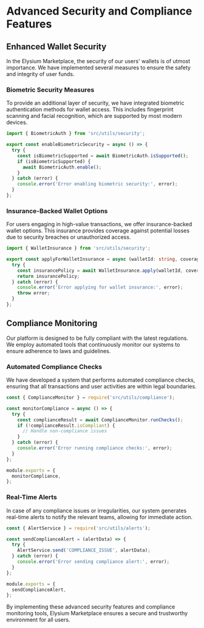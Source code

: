 # Advanced Security and Compliance Features

## Enhanced Wallet Security

In the Elysium Marketplace, the security of our users' wallets is of utmost importance. We have implemented several measures to ensure the safety and integrity of user funds.

### Biometric Security Measures

To provide an additional layer of security, we have integrated biometric authentication methods for wallet access. This includes fingerprint scanning and facial recognition, which are supported by most modern devices.

```typescript
import { BiometricAuth } from 'src/utils/security';

export const enableBiometricSecurity = async () => {
  try {
    const isBiometricSupported = await BiometricAuth.isSupported();
    if (isBiometricSupported) {
      await BiometricAuth.enable();
    }
  } catch (error) {
    console.error('Error enabling biometric security:', error);
  }
};
```

### Insurance-Backed Wallet Options

For users engaging in high-value transactions, we offer insurance-backed wallet options. This insurance provides coverage against potential losses due to security breaches or unauthorized access.

```typescript
import { WalletInsurance } from 'src/utils/security';

export const applyForWalletInsurance = async (walletId: string, coverageAmount: number) => {
  try {
    const insurancePolicy = await WalletInsurance.apply(walletId, coverageAmount);
    return insurancePolicy;
  } catch (error) {
    console.error('Error applying for wallet insurance:', error);
    throw error;
  }
};
```

## Compliance Monitoring

Our platform is designed to be fully compliant with the latest regulations. We employ automated tools that continuously monitor our systems to ensure adherence to laws and guidelines.

### Automated Compliance Checks

We have developed a system that performs automated compliance checks, ensuring that all transactions and user activities are within legal boundaries.

```javascript
const { ComplianceMonitor } = require('src/utils/compliance');

const monitorCompliance = async () => {
  try {
    const complianceResult = await ComplianceMonitor.runChecks();
    if (!complianceResult.isCompliant) {
      // Handle non-compliance issues
    }
  } catch (error) {
    console.error('Error running compliance checks:', error);
  }
};

module.exports = {
  monitorCompliance,
};
```

### Real-Time Alerts

In case of any compliance issues or irregularities, our system generates real-time alerts to notify the relevant teams, allowing for immediate action.

```javascript
const { AlertService } = require('src/utils/alerts');

const sendComplianceAlert = (alertData) => {
  try {
    AlertService.send('COMPLIANCE_ISSUE', alertData);
  } catch (error) {
    console.error('Error sending compliance alert:', error);
  }
};

module.exports = {
  sendComplianceAlert,
};
```

By implementing these advanced security features and compliance monitoring tools, Elysium Marketplace ensures a secure and trustworthy environment for all users.